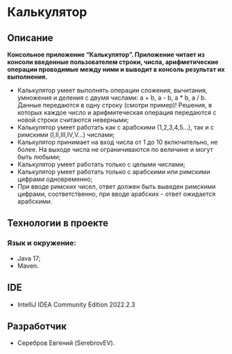 # Калькулятор


## Описание

**Консольное приложение “Калькулятор”. Приложение читает из консоли введенные пользователем строки, числа, арифметические операции проводимые между ними и 
выводит в консоль результат их выполнения.**

- Калькулятор умеет выполнять операции сложения, вычитания, умножения и деления с двумя числами: a + b, a - b, a * b, a / b.
Данные передаются в одну строку (смотри пример)! Решения, в которых каждое число и арифмитеческая операция передаются с новой строки считаются неверными;
- Калькулятор умеет работать как с арабскими (1,2,3,4,5…), так и с римскими (I,II,III,IV,V…) числами;
- Калькулятор принимает на вход числа от 1 до 10 включительно, не более. На выходе числа не ограничиваются по величине и могут быть любыми;
- Калькулятор умеет работать только с целыми числами;
- Калькулятор умеет работать только с арабскими или римскими цифрами одновременно;
- При вводе римских чисел, ответ должен быть выведен римскими цифрами, соответственно, при вводе арабских - ответ ожидается арабскими.

## Технологии в проекте

### Язык и окружение:

- Java 17;
- Maven.

## IDE

- IntelliJ IDEA Community Edition 2022.2.3

## Разработчик

- Серебров Евгений (SerebrovEV).
